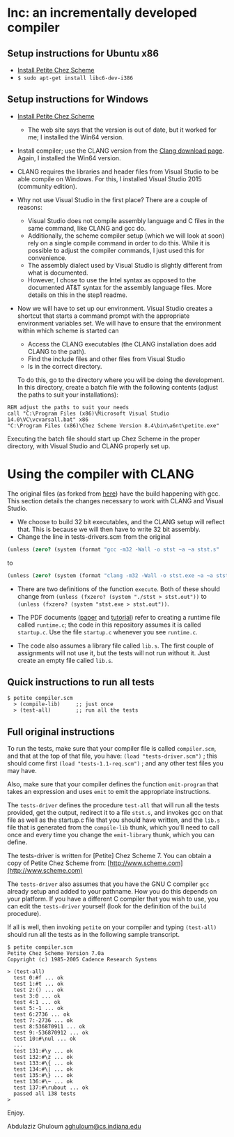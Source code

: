 Inc: an incrementally developed compiler
=======================================

Setup instructions for Ubuntu x86
---------------------------------

- [Install Petite Chez Scheme](http://www.scheme.com/download/index.html#sec:petitechezscheme)
- `$ sudo apt-get install libc6-dev-i386`

Setup instructions for Windows
-------------------------------
- [Install Petite Chez Scheme](http://www.scheme.com/download)
    - The web site says that the version is out of date, but it worked for
      me; I installed the Win64 version.
- Install compiler; use the CLANG version from the
  [Clang download page](http://releases.llvm.org/download.html). Again, I
  installed the Win64 version.
- CLANG requires the libraries and header files from Visual Studio to be able
  compile on Windows. For this, I installed Visual Studio 2015 (community 
  edition).
- Why not use Visual Studio in the first place? There are a couple of reasons:
    - Visual Studio does not compile assembly language and C files in the
      same command, like CLANG and gcc do. 
    - Additionally, the scheme compiler setup (which we will look at soon)
      rely on a single compile command in order to do this. While it is
      possible to adjust the compiler commands, I just used this for
      convenience.
    - The assembly dialect used by Visual Studio is slightly different from
      what is documented.
    - However, I chose to use the Intel syntax as opposed to the documented
      AT&T syntax for the assembly language files. More details on this in
      the step1 readme.

- Now we will have to set up our environment. Visual Studio creates a shortcut
  that starts a command prompt with the appropriate environment variables set.
  We will have to ensure that the environment within which scheme is started
  can
    - Access the CLANG executables (the CLANG installation does add CLANG to
      the path).
    - Find the include files and other files from Visual Studio
    - Is in the correct directory.

  To do this, go to the directory where you will be doing the development. In
  this directory, create a batch file with the following contents (adjust the
  paths to suit your installations):


```batch
REM adjust the paths to suit your needs
call "C:\Program Files (x86)\Microsoft Visual Studio 14.0\VC\vcvarsall.bat" x86
"C:\Program Files (x86)\Chez Scheme Version 8.4\bin\a6nt\petite.exe"
```

  Executing the batch file should start up Chez Scheme in the proper directory,
  with Visual Studio and CLANG properly set up.

# Using the compiler with CLANG
The original files (as forked from [here](https://github.com/namin/inc))
have the build happening with gcc. This section details the changes necessary
to work with CLANG and Visual Studio.

* We choose to build 32 bit executables, and the CLANG setup will reflect that.
  This is because we will then have to write 32 bit assembly. 
* Change the line in tests-drivers.scm from the original

```scheme
(unless (zero? (system (format "gcc -m32 -Wall -o stst ~a ~a stst.s"
```

to

```scheme
(unless (zero? (system (format "clang -m32 -Wall -o stst.exe ~a ~a stst.s"
```

* There are two definitions of the function `execute`. Both of these should
  change from `(unless (fxzero? (system "./stst > stst.out"))` to
  `(unless (fxzero? (system "stst.exe > stst.out"))`.

* The PDF documents ([paper](../docs/paper.pdf) and [tutorial](../docs/tutorial.pdf)) refer to creating a runtime file called
  `runtime.c`; the code in this repository assumes it is called
  `startup.c`. Use the file `startup.c` whenever you see `runtime.c`.

* The code also assumes a library file called `lib.s`. The first couple of
  assignments will not use it, but the tests will not run without it. Just
  create an empty file called `lib.s`.


Quick instructions to run all tests
-----------------------------------
    $ petite compiler.scm
      > (compile-lib)     ;; just once
      > (test-all)        ;; run all the tests

Full original instructions
--------------------------

To run the tests, make sure that your compiler file is called
`compiler.scm`, and that at the top of that file, you have:
`(load "tests-driver.scm")` ; this should come first
`(load "tests-1.1-req.scm")` ; and any other test files you may have.

Also, make sure that your compiler defines the function
`emit-program` that takes an expression and uses `emit` to emit the
appropriate instructions.

The `tests-driver` defines the procedure `test-all` that will run all
the tests provided, get the output, redirect it to a file `stst.s`,
and invokes gcc on that file as well as the startup.c file that you
should have written, and the `lib.s` file that is generated from the
`compile-lib` thunk, which you'll need to call once and every time you
change the `emit-library` thunk, which you can define.

The tests-driver is written for [Petite] Chez Scheme 7.  You can
obtain a copy of Petite Chez Scheme from:
  [http://www.scheme.com](http://www.scheme.com)

The `tests-driver` also assumes that you have the GNU C compiler `gcc`
already setup and added to your pathname.  How you do this depends
on your platform.  If you have a different C compiler that you wish
to use, you can edit the `tests-driver` yourself (look for the
definition of the `build` procedure).

If all is well, then invoking `petite` on your compiler and typing
`(test-all)` should run all the tests as in the following sample
transcript.

    $ petite compiler.scm
    Petite Chez Scheme Version 7.0a
    Copyright (c) 1985-2005 Cadence Research Systems

    > (test-all)
      test 0:#f ... ok
      test 1:#t ... ok
      test 2:() ... ok
      test 3:0 ... ok
      test 4:1 ... ok
      test 5:-1 ... ok
      test 6:2736 ... ok
      test 7:-2736 ... ok
      test 8:536870911 ... ok
      test 9:-536870912 ... ok
      test 10:#\nul ... ok
      ...
      test 131:#\y ... ok
      test 132:#\z ... ok
      test 133:#\{ ... ok
      test 134:#\| ... ok
      test 135:#\} ... ok
      test 136:#\~ ... ok
      test 137:#\rubout ... ok
      passed all 138 tests
    >

Enjoy.

Abdulaziz Ghuloum <aghuloum@cs.indiana.edu>
